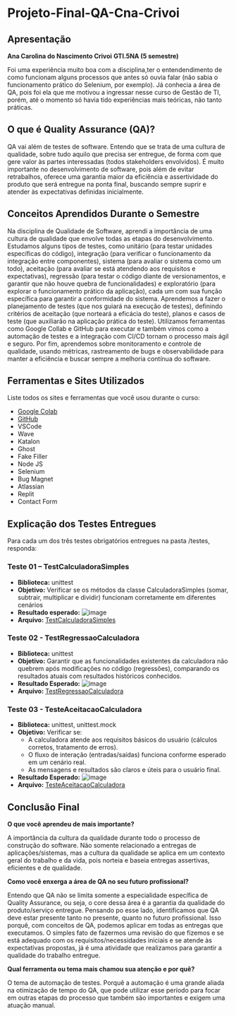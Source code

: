 # Projeto-Final-QA-Cna-Crivoi

## Apresentação
**Ana Carolina do Nascimento Crivoi**
**GTI.5NA (5 semestre)**

Foi uma experiência muito boa com a disciplina,ter o entendendimento de como funcionam alguns processos que antes só ouvia falar (não sabia o funcionamento prático do Selenium, por exemplo). Já conhecia a área de QA, pois foi ela que me motivou a ingressar nesse curso de Gestão de TI, porém, até o momento só havia tido experiências mais teóricas, não tanto práticas.

## O que é Quality Assurance (QA)?
QA vai além de testes de software. Entendo que se trata de uma cultura de qualidade, sobre tudo aquilo que precisa ser entregue, de forma com que gere valor às partes interessadas (todos stakeholders envolvidos). É muito importante no desenvolvimento de software, pois além de evitar retrabalhos, oferece uma garantia maior da eficiência e assertividade do produto que será entregue na ponta final, buscando sempre suprir e atender às expectativas definidas inicialmente.

## Conceitos Aprendidos Durante o Semestre
Na disciplina de Qualidade de Software, aprendi a importância de uma cultura de qualidade que envolve todas as etapas do desenvolvimento. Estudamos alguns tipos de testes, como unitário (para testar unidades específicas do código), integração (para verificar o funcionamento da integração entre componentes), sistema (para avaliar o sistema como um todo), aceitação (para avaliar se está atendendo aos requisitos e expectativas), regressão (para testar o código diante de versionamentos, e garantir que não houve quebra de funcionalidades) e exploratório (para explorar o funcionamento prático da aplicação), cada um com sua função específica para garantir a conformidade do sistema. Aprendemos a fazer o planejamento de testes (que nos guiará na execução de testes), definindo critérios de aceitação (que norteará a eficácia do teste), planos e casos de teste (que auxiliarão na aplicação prática do teste). Utilizamos ferramentas como Google Collab e GitHub para executar e também vimos como a automação de testes e a integração com CI/CD tornam o processo mais ágil e seguro. Por fim, aprendemos sobre monitoramento e controle de qualidade, usando métricas, rastreamento de bugs e observabilidade para manter a eficiência e buscar sempre a melhoria contínua do software.

## Ferramentas e Sites Utilizados
Liste todos os sites e ferramentas que você usou durante o curso:

- [Google Colab](https://colab.research.google.com/)
- [GitHub](https://github.com/)
- VSCode
- Wave
- Katalon
- Ghost
- Fake Filler
- Node JS
- Selenium
- Bug Magnet
- Atlassian
- Replit
- Contact Form

## Explicação dos Testes Entregues
Para cada um dos três testes obrigatórios entregues na pasta /testes, responda:

### Teste 01 – TestCalculadoraSimples
- **Biblioteca:** unittest
- **Objetivo:** Verificar se os métodos da classe CalculadoraSimples (somar, subtrair, multiplicar e dividir) funcionam corretamente em diferentes cenários
- **Resultado esperado:** ![image](https://github.com/user-attachments/assets/33b554d3-a2c0-4fab-8b19-ece7ae3265fb)
- **Arquivo:** [TestCalculadoraSimples](https://colab.research.google.com/drive/1YtbA4CiBVoldsu_POmGH1H34ArDnc3s5?authuser=3#scrollTo=fVare6uCaIc7)

### Teste 02 - TestRegressaoCalculadora
- **Biblioteca:** unittest
- **Objetivo:** Garantir que as funcionalidades existentes da calculadora não quebrem após modificações no código (regressões), comparando os resultados atuais com resultados históricos conhecidos.
- **Resultado Esperado:** ![image](https://github.com/user-attachments/assets/004bd753-e0f9-4681-85dd-f6db4b96eeaf)
- **Arquivo:** [TestRegressaoCalculadora](https://colab.research.google.com/drive/1x5gKOegRJ8kXLttIOM9G-IJtpGFW1Q38?authuser=3#scrollTo=pOPauA-Ef-Wj)

### Teste 03 - TesteAceitacaoCalculadora
- **Biblioteca:** unittest, unittest.mock
- **Objetivo:** Verificar se:
  - A calculadora atende aos requisitos básicos do usuário (cálculos corretos, tratamento de erros).
  - O fluxo de interação (entradas/saídas) funciona conforme esperado em um cenário real.
  - As mensagens e resultados são claros e úteis para o usuário final.
- **Resultado Esperado:** ![image](https://github.com/user-attachments/assets/149be5af-0bf0-4fb8-abd1-fc23d6e72672)
- **Arquivo:** [TesteAceitacaoCalculadora](https://colab.research.google.com/drive/168-9DBrYQcQu13OzwQ_v9uIM4JRsMunw?authuser=3#scrollTo=aa67GVnQhPkE)

## Conclusão Final
**O que você aprendeu de mais importante?**

A importância da cultura da qualidade durante todo o processo de construção do software. Não somente relacionado a entregas de aplicações/sistemas, mas a cultura da qualidade se aplica em um contexto geral do trabalho e da vida, pois norteia e baseia entregas assertivas, eficientes e de qualidade.

**Como você enxerga a área de QA no seu futuro profissional?**

Entendo que QA não se limita somente a especialidade específica de Quality Assurance, ou seja, o core dessa área é a garantia da qualidade do produto/serviço entregue. Pensando po esse lado, identificamos que QA deve estar presente tanto no presente, quanto no futuro profissional. Isso porquê, com conceitos de QA, podemos aplicar em todas as entregas que executamos. O simples fato de fazermos uma revisão do que fizemos e se está adequado com os requisitos/necessidades iniciais e se atende às expectativas propostas, já é uma atividade que realizamos para garantir a qualidade do trabalho entregue.

**Qual ferramenta ou tema mais chamou sua atenção e por quê?**

O tema de automação de testes. Porquê a automação é uma grande aliada na otimização de tempo do QA, que pode utilizar esse período para focar em outras etapas do processo que também são importantes e exigem uma atuação manual.
